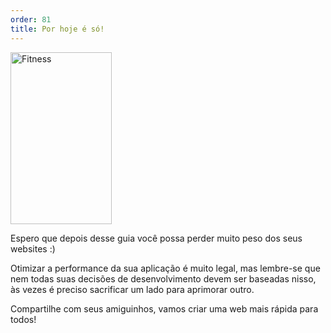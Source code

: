 ```yaml
---
order: 81
title: Por hoje é só!
---
```


<div class="img-right">
  <img id="geek-fitness" src="http://assets.browserdiet.com/img/31.png" alt="Fitness" width="162" height="275" />
</div>

Espero que depois desse guia você possa perder muito peso dos seus websites :)

Otimizar a performance da sua aplicação é muito legal, mas lembre-se que nem todas suas decisões de desenvolvimento devem ser baseadas nisso, às vezes é preciso sacrificar um lado para aprimorar outro.

Compartilhe com seus amiguinhos, vamos criar uma web mais rápida para todos!